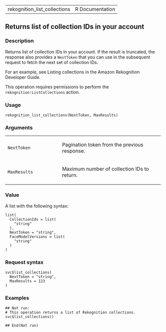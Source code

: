 <table style="width: 100%;">
<tbody>
<tr class="odd">
<td>rekognition_list_collections</td>
<td style="text-align: right;">R Documentation</td>
</tr>
</tbody>
</table>

## Returns list of collection IDs in your account

### Description

Returns list of collection IDs in your account. If the result is
truncated, the response also provides a `NextToken` that you can use in
the subsequent request to fetch the next set of collection IDs.

For an example, see Listing collections in the Amazon Rekognition
Developer Guide.

This operation requires permissions to perform the
`rekognition:ListCollections` action.

### Usage

    rekognition_list_collections(NextToken, MaxResults)

### Arguments

<table>
<colgroup>
<col style="width: 35%" />
<col style="width: 65%" />
</colgroup>
<tbody>
<tr class="odd">
<td><code
id="rekognition_list_collections_:_NextToken">NextToken</code></td>
<td><p>Pagination token from the previous response.</p></td>
</tr>
<tr class="even">
<td><code
id="rekognition_list_collections_:_MaxResults">MaxResults</code></td>
<td><p>Maximum number of collection IDs to return.</p></td>
</tr>
</tbody>
</table>

### Value

A list with the following syntax:

    list(
      CollectionIds = list(
        "string"
      ),
      NextToken = "string",
      FaceModelVersions = list(
        "string"
      )
    )

### Request syntax

    svc$list_collections(
      NextToken = "string",
      MaxResults = 123
    )

### Examples

    ## Not run: 
    # This operation returns a list of Rekognition collections.
    svc$list_collections()

    ## End(Not run)
